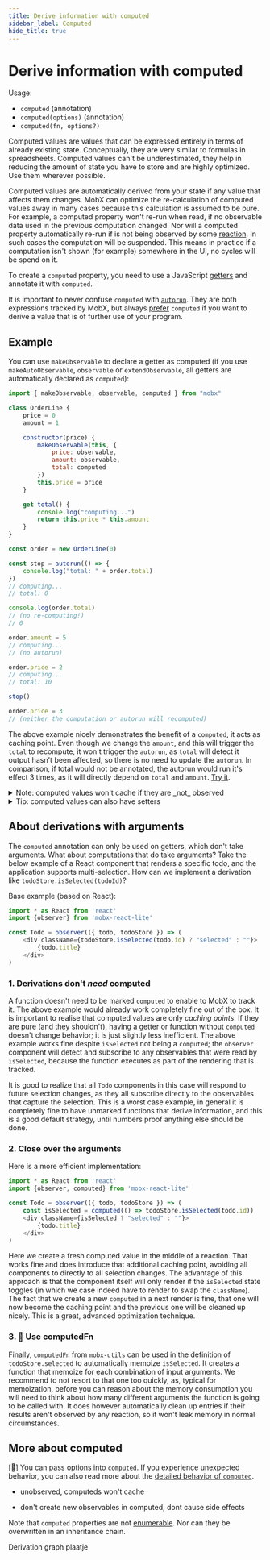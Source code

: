 ```yaml
---
title: Derive information with computed
sidebar_label: Computed
hide_title: true
---
```


<script async type="text/javascript" src="//cdn.carbonads.com/carbon.js?serve=CEBD4KQ7&placement=mobxjsorg" id="_carbonads_js"></script>

# Derive information with computed

Usage:

-   `computed` (annotation)
-   `computed(options)` (annotation)
-   `computed(fn, options?)`

Computed values are values that can be expressed entirely in terms of already existing state.
Conceptually, they are very similar to formulas in spreadsheets.
Computed values can't be underestimated, they help in reducing the amount of state you have to store and are highly optimized. Use them wherever possible.

Computed values are automatically derived from your state if any value that affects them changes.
MobX can optimize the re-calculation of computed values away in many cases because
this calculation is assumed to be pure.
For example, a computed property won't re-run when read, if no observable data used in the previous computation changed.
Nor will a computed property automatically re-run if is not being observed by some [reaction](autorun.md).
In such cases the computation will be suspended.
This means in practice if a computation isn't shown (for example) somewhere in the UI, no cycles will be spend on it.

To create a `computed` property, you need to use a JavaScript [getters](https://developer.mozilla.org/en-US/docs/Web/JavaScript/Reference/Functions/get) and annotate it with `computed`.

It is important to never confuse `computed` with [`autorun`](autorun.md).
They are both expressions tracked by MobX, but always [prefer](autorun.md#use-reactions-sparingly) `computed` if you want to derive a value that is of further use of your program.

## Example

You can use `makeObservable` to declare a getter as computed (if you use `makeAutoObservable`, `observable` or `extendObservable`, all getters are automatically declared as `computed`):

```javascript
import { makeObservable, observable, computed } from "mobx"

class OrderLine {
    price = 0
    amount = 1

    constructor(price) {
        makeObservable(this, {
            price: observable,
            amount: observable,
            total: computed
        })
        this.price = price
    }

    get total() {
        console.log("computing...")
        return this.price * this.amount
    }
}

const order = new OrderLine(0)

const stop = autorun(() => {
    console.log("total: " + order.total)
})
// computing...
// total: 0

console.log(order.total)
// (no re-computing!)
// 0

order.amount = 5
// computing...
// (no autorun)

order.price = 2
// computing...
// total: 10

stop()

order.price = 3
// (neither the computation or autorun will recomputed)
```

The above example nicely demonstrates the benefit of a `computed`, it acts as caching point.
Even though we change the `amount`, and this will trigger the `total` to recompute,
it won't trigger the `autorun`, as `total` will detect it output hasn't been affected, so there is no need to update the `autorun`.
In comparison, if total would not be annotated, the autorun would run it's effect 3 times,
as it will directly depend on `total` and `amount`. [Try it](https://codesandbox.io/s/computed-3cjo9?file=/src/index.tsx).

<details><summary>Note: computed values won't cache if they are _not_ observed</summary>

A thing that often confuses newcomers to MobX is that computed values don't
cache or track changes if they are not actively in use.
For example, if we'd extend the above example with calling `console.log(order.total)` twice, after we called `stop()`, the value would be recomputed twice.

The reason is that it is by default beneficial to forget about computations that are not in use by a reaction, for example because they aren't shown anywhere in the UI at this moment.
This default saves memory and computational resources, but can sometimes be confusing in small experiments.
It can be overridden by setting annotating with the `keepAlive` flag ([try it](https://codesandbox.io/s/computed-3cjo9?file=/src/index.tsx)) or by creating a no-op `autorun(() => { someObject.someComputed })`.
Note that both solutions have the risk of creating memory leaks; changing the default behavior here is an anti-pattern.

</details>

<details><summary>Tip: computed values can also have setters</summary>

It is possible to define a [setter](https://developer.mozilla.org/en-US/docs/Web/JavaScript/Reference/Functions/set) for computed values as well. Note that these setters cannot be used to alter the value of the computed property directly,
but they can be used as 'inverse' of the derivation. Setters are automatically marked as actions. For example:

```javascript
class Dimension {
    length = 2

    constructor() {
        makeAutoObservable(this)
    }

    get squared() {
        return this.length * this.length
    }
    set squared(value) {
        this.length = Math.sqrt(value)
    }
}
```

</details>

## About derivations with arguments

The `computed` annotation can only be used on getters, which don't take arguments.
What about computations that do take arguments?
Take the below example of a React component that renders a specific todo,
and the application supports multi-selection.
How can we implement a derivation like `todoStore.isSelected(todoId)`?

Base example (based on React):

```javascript
import * as React from 'react'
import {observer} from 'mobx-react-lite'

const Todo = observer(({ todo, todoStore }) => (
    <div className={todoStore.isSelected(todo.id) ? "selected" : ""}>
        {todo.title}
    </div>
)
```

### 1. Derivations don't _need_ computed

A function doesn't need to be marked `computed` to enable to MobX to track it.
The above example would already work completely fine out of the box.
It is important to realise that computed values are only _caching points_.
If they are pure (and they shouldn't), having a getter or function without `computed` doesn't change behavior; it is just slightly less inefficient.
The above example works fine despite `isSelected` not being a `computed`;
the `observer` component will detect and subscribe to any observables that were read by `isSelected`, because the function executes as part of the rendering that is tracked.

It is good to realize that all `Todo` components in this case will respond to future selection changes,
as they all subscribe directly to the observables that capture the selection.
This is a worst case example, in general it is completely fine to have unmarked functions that derive information, and this is a good default strategy, until numbers proof anything else should be done.

### 2. Close over the arguments

Here is a more efficient implementation:

```javascript
import * as React from 'react'
import {observer, computed} from 'mobx-react-lite'

const Todo = observer(({ todo, todoStore }) => (
    const isSelected = computed(() => todoStore.isSelected(todo.id))
    <div className={isSelected ? "selected" : ""}>
        {todo.title}
    </div>
)
```

Here we create a fresh computed value in the middle of a reaction.
That works fine and does introduce that additional caching point, avoiding all components to directly
to all selection changes.
The advantage of this approach is that the component itself will only render if the
`isSelected` state toggles (in which we case indeed have to render to swap the `className`).
The fact that we create a new `computed` in a next render is fine, that one will now become the caching
point and the previous one will be cleaned up nicely.
This is a great, advanced optimization technique.

### 3. 🚀 Use computedFn

Finally,
[`computedFn`](https://github.com/mobxjs/mobx-utils#computedfn) from `mobx-utils` can be used in the definition of `todoStore.selected` to automatically memoize `isSelected`.
It creates a function that memoize for each combination of input arguments.
We recommend to not resort to that one too quickly, as, typical for memoization, before you can reason about the memory consumption you will need to think about how many different arguments the function is going to be called with.
It does however automatically clean up entries if their results aren't observed by any reaction, so it won't leak memory in normal circumstances.

## More about computed

[🚀] You can pass [options into `computed`](computed-options.md). If you experience
unexpected behavior, you can also read more about the [detailed behavior of `computed`](computed-behavior.md).

-   unobserved, computeds won't cache

-   don't create new observables in computed, dont cause side effects

Note that `computed` properties are not [enumerable](https://developer.mozilla.org/en-US/docs/Web/JavaScript/Enumerability_and_ownership_of_properties). Nor can they be overwritten in an inheritance chain.

Derivation graph plaatje
